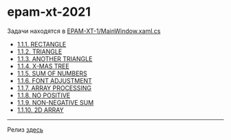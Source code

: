 # epam-xt-2021
 Задачи находятся в [EPAM-XT-1/MainWindow.xaml.cs](EPAM-XT-1/MainWindow.xaml.cs)
 * [1.1.1. RECTANGLE](https://github.com/HardStormer/epam-xt-2021/blob/7fca4cce1dfeb367a05217a7858b4909b7eb30d7/Task%201/Task1_1/EPAM-XT-1/MainWindow.xaml.cs#L234)
 * [1.1.2. TRIANGLE](https://github.com/HardStormer/epam-xt-2021/blob/7fca4cce1dfeb367a05217a7858b4909b7eb30d7/Task%201/Task1_1/EPAM-XT-1/MainWindow.xaml.cs#L249)
 * [1.1.3. ANOTHER TRIANGLE](https://github.com/HardStormer/epam-xt-2021/blob/7fca4cce1dfeb367a05217a7858b4909b7eb30d7/Task%201/Task1_1/EPAM-XT-1/MainWindow.xaml.cs#L269)
 * [1.1.4. X-MAS TREE](https://github.com/HardStormer/epam-xt-2021/blob/7fca4cce1dfeb367a05217a7858b4909b7eb30d7/Task%201/Task1_1/EPAM-XT-1/MainWindow.xaml.cs#L293)
 * [1.1.5. SUM OF NUMBERS](https://github.com/HardStormer/epam-xt-2021/blob/7fca4cce1dfeb367a05217a7858b4909b7eb30d7/Task%201/Task1_1/EPAM-XT-1/MainWindow.xaml.cs#L323)
 * [1.1.6. FONT ADJUSTMENT](https://github.com/HardStormer/epam-xt-2021/blob/7fca4cce1dfeb367a05217a7858b4909b7eb30d7/Task%201/Task1_1/EPAM-XT-1/MainWindow.xaml.cs#L331)
 * [1.1.7. ARRAY PROCESSING](https://github.com/HardStormer/epam-xt-2021/blob/7fca4cce1dfeb367a05217a7858b4909b7eb30d7/Task%201/Task1_1/EPAM-XT-1/MainWindow.xaml.cs#L379)
 * [1.1.8. NO POSITIVE](https://github.com/HardStormer/epam-xt-2021/blob/7fca4cce1dfeb367a05217a7858b4909b7eb30d7/Task%201/Task1_1/EPAM-XT-1/MainWindow.xaml.cs#L402)
 * [1.1.9. NON-NEGATIVE SUM](https://github.com/HardStormer/epam-xt-2021/blob/7fca4cce1dfeb367a05217a7858b4909b7eb30d7/Task%201/Task1_1/EPAM-XT-1/MainWindow.xaml.cs#L422)
 * [1.1.10. 2D ARRAY](https://github.com/HardStormer/epam-xt-2021/blob/7fca4cce1dfeb367a05217a7858b4909b7eb30d7/Task%201/Task1_1/EPAM-XT-1/MainWindow.xaml.cs#L442)
 ___
 Релиз [здесь](https://github.com/HardStormer/epam-xt-2021/releases/tag/1)

